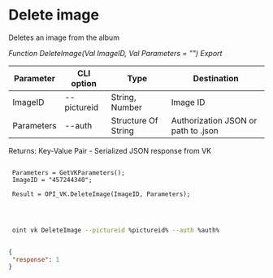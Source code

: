 ﻿---
sidebar_position: 9
---

# Delete image
 Deletes an image from the album


*Function DeleteImage(Val ImageID, Val Parameters = "") Export*

 | Parameter | CLI option | Type | Destination |
 |-|-|-|-|
 | ImageID | --pictureid | String, Number | Image ID |
 | Parameters | --auth | Structure Of String | Authorization JSON or path to .json |

 
 Returns: Key-Value Pair - Serialized JSON response from VK

```bsl title="Code example"
	
 Parameters = GetVKParameters();
 ImageID = "457244340";
 
 Result = OPI_VK.DeleteImage(ImageID, Parameters);
 
	
```

```sh title="CLI command example"
 
 oint vk DeleteImage --pictureid %pictureid% --auth %auth%


```


```json title="Result"

{
 "response": 1
}

```
